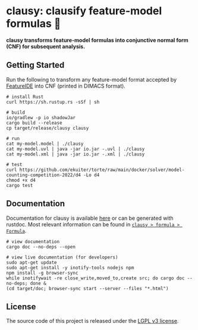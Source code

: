 # clausy: clausify feature-model formulas 🎅

**clausy transforms feature-model formulas into conjunctive normal form (CNF) for subsequent analysis.**

## Getting Started

Run the following to transform any feature-model format accepted by [FeatureIDE](https://featureide.github.io/) into CNF (printed in DIMACS format).

```
# install Rust
curl https://sh.rustup.rs -sSf | sh

# build
io/gradlew -p io shadowJar
cargo build --release
cp target/release/clausy clausy

# run
cat my-model.model | ./clausy
cat my-model.uvl | java -jar io.jar -.uvl | ./clausy
cat my-model.xml | java -jar io.jar -.xml | ./clausy

# test
curl https://github.com/ekuiter/torte/raw/main/docker/solver/model-counting-competition-2022/d4 -Lo d4
chmod +x d4
cargo test
```

## Documentation

Documentation for clausy is available [here](https://ekuiter.github.io/clausy/) or can be generated with rustdoc.
Most relevant information can be found in [`clausy > formula > Formula`](https://ekuiter.github.io/clausy/clausy/formula/struct.Formula.html).

```
# view documentation
cargo doc --no-deps --open

# view live documentation (for developers)
sudo apt-get update
sudo apt-get install -y inotify-tools nodejs npm
npm install -g browser-sync
while inotifywait -re close_write,moved_to,create src; do cargo doc --no-deps; done &
(cd target/doc; browser-sync start --server --files "*.html")
```

## License

The source code of this project is released under the [LGPL v3 license](LICENSE.txt).